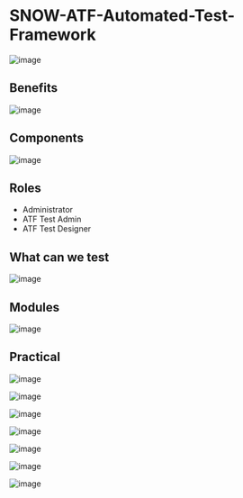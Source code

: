 # SNOW-ATF-Automated-Test-Framework
![image](https://user-images.githubusercontent.com/12488769/148689541-b2139457-867f-43fc-a7df-04ea808ab36d.png)

## Benefits
![image](https://user-images.githubusercontent.com/12488769/148689566-3f424bb4-23d9-46b0-8535-0eca8ff1eeda.png)

## Components
![image](https://user-images.githubusercontent.com/12488769/148689581-e7184149-9a2c-476a-ab6d-eba4bf5e10a6.png)

## Roles
- Administrator
- ATF Test Admin
- ATF Test Designer

## What can we test
![image](https://user-images.githubusercontent.com/12488769/148689625-dcfd7908-bbf0-4036-9c30-034234c7e217.png)

## Modules
![image](https://user-images.githubusercontent.com/12488769/148689648-a55e9efc-3984-4406-be3c-7bf22b05f778.png)

## Practical
 
![image](https://user-images.githubusercontent.com/12488769/147858402-6745891a-a127-4e8d-a1b7-fd4cc3e19227.png)

![image](https://user-images.githubusercontent.com/12488769/147858425-0132676f-7665-442d-a5ed-cf75c06afc1f.png)

![image](https://user-images.githubusercontent.com/12488769/147858465-1932d02d-f654-4452-a119-f29cc293c174.png)

![image](https://user-images.githubusercontent.com/12488769/147858486-8345ebfd-3b33-4a6c-9d0b-0e857041e045.png)

![image](https://user-images.githubusercontent.com/12488769/147858510-bb09b0f7-3f96-4c1a-83fc-505f5a777048.png)

![image](https://user-images.githubusercontent.com/12488769/147858523-a6b91e35-3989-4b14-a31f-889dcf8f8148.png)

![image](https://user-images.githubusercontent.com/12488769/147858541-ff113d62-51c6-4ac8-bc76-20263c9f8bf5.png)
